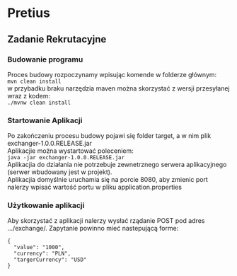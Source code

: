 # Pretius
## Zadanie Rekrutacyjne


### Budowanie programu
    
Proces budowy rozpoczynamy wpisując komende w folderze głównym: <br/>
`mvn clean install` <br/>
w przybadku braku narzędzia maven można skorzystać z wersji przesyłanej wraz z kodem: <br/>
`./mvnw clean install` <br/>
    
### Startowanie Aplikacji
    
Po zakończeniu procesu budowy pojawi się folder target, a w nim plik exchanger-1.0.0.RELEASE.jar <br/>
Aplikacjie można wystartować poleceniem: <br/>
`java -jar exchanger-1.0.0.RELEASE.jar`<br/>
Aplikacjia do działania nie potrzebuje zewnetrznego serwera aplikacyjnego (serwer wbudowany jest w projekt).<br/>
Aplikacjia domyślnie uruchamia się na porcie 8080,
aby zmienic port nalerzy wpisać wartość portu w pliku application.properties

### Użytkowanie aplikacji

Aby skorzystać z aplikacji nalerzy wysłać rządanie POST pod adres .../exchange/.
Zapytanie powinno mieć nastepującą forme:
```
{
  "value": "1000",
  "currency": "PLN",
  "targerCurrency": "USD"
}
```

